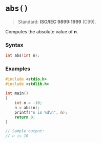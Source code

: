 # `abs()`

> Standard: **ISO/IEC 9899:1999** (C99).

Computes the absolute value of **n**.

### Syntax

```c
int abs(int n);
```

### Examples

```c
#include <stdio.h>
#include <stdlib.h>

int main()
{
    int n = -10;
    n = abs(n);
    printf("n is %d\n", n);
    return 0;
}

// Sample output:
// n is 10
```
